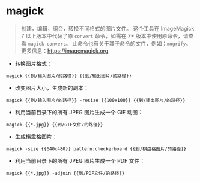 # magick

> 创建，编辑，组合，转换不同格式的图片文件。
> 这个工具在 ImageMagick 7 以上版本中代替了原 `convert` 命令，如需在 7+ 版本中使用原命令，请查看 `magick convert`。
> 此命令也有关于其子命令的文件，例如：`mogrify`。
> 更多信息：<https://imagemagick.org>.

- 转换图片格式：

`magick {{到/输入图片/的路径}} {{到/输出图片/的路径}}`

- 改变图片大小，生成新的副本：

`magick {{到/输入图片/的路径}} -resize {{100x100}} {{到/输出图片/的路径}}`

- 利用当前目录下的所有 JPEG 图片生成一个 GIF 动图：

`magick {{*.jpg}} {{到/GIF文件/的路径}}`

- 生成棋盘格图片：

`magick -size {{640x480}} pattern:checkerboard {{到/棋盘格图片/的路径}}`

- 利用当前目录下的所有 JPEG 图片生成一个 PDF 文件：

`magick {{*.jpg}} -adjoin {{到/PDF文件/的路径}}`
